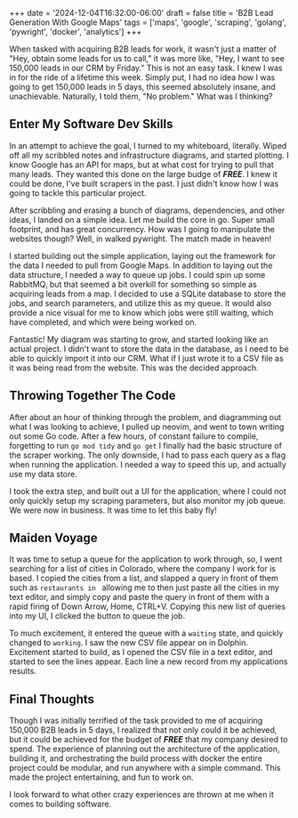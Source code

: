 +++
date = '2024-12-04T16:32:00-06:00'
draft = false
title = 'B2B Lead Generation With Google Maps'
tags = ['maps', 'google', 'scraping', 'golang', 'pywright', 'docker', 'analytics']
+++

When tasked with acquiring B2B leads for work, it wasn't just a matter of "Hey, obtain some leads for us to call," it was more like, "Hey, I want to see 150,000 leads in our CRM by Friday." This is not an easy task. I knew I was in for the ride of a lifetime this week. Simply put, I had no idea how I was going to get 150,000 leads in 5 days, this seemed absolutely insane, and unachievable. Naturally, I told them, "No problem." What was I thinking?

## Enter My Software Dev Skills

In an attempt to achieve the goal, I turned to my whiteboard, literally. Wiped off all my scribbled notes and infrastructure diagrams, and started plotting. I know Google has an API for maps, but at what cost for trying to pull that many leads. They wanted this done on the large budge of ***FREE***. I knew it could be done, I've built scrapers in the past. I just didn't know how I was going to tackle this particular project.

After scribbling and erasing a bunch of diagrams, dependencies, and other ideas, I landed on a simple idea. Let me build the core in go. Super small footprint, and has great concurrency. How was I going to manipulate the websites though? Well, in walked pywright. The match made in heaven!

I started building out the simple application, laying out the framework for the data I needed to pull from Google Maps. In addition to laying out the data structure, I needed a way to queue up jobs. I could spin up some RabbitMQ, but that seemed a bit overkill for something so simple as acquiring leads from a map. I decided to use a SQLite database to store the jobs, and search parameters, and utilize this as my queue. It would also provide a nice visual for me to know which jobs were still waiting, which have completed, and which were being worked on.

Fantastic! My diagram was starting to grow, and started looking like an actual project. I didn't want to store the data in the database, as I need to be able to quickly import it into our CRM. What if I just wrote it to a CSV file as it was being read from the website. This was the decided approach.

## Throwing Together The Code

After about an hour of thinking through the problem, and diagramming out what I was looking to achieve, I pulled up neovim, and went to town writing out some Go code. After a few hours, of constant failure to compile, forgetting to run `go mod tidy` and `go get` I finally had the basic structure of the scraper working. The only downside, I had to pass each query as a flag when running the application. I needed a way to speed this up, and actually use my data store.

I took the extra step, and built out a UI for the application, where I could not only quickly setup my scraping parameters, but also monitor my job queue. We were now in business. It was time to let this baby fly!

## Maiden Voyage

It was time to setup a queue for the application to work through, so, I went searching for a list of cities in Colorado, where the company I work for is based. I copied the cities from a list, and slapped a query in front of them such as `restaurants in ` allowing me to then just paste all the cities in my text editor, and simply copy and paste the query in front of them with a rapid firing of Down Arrow, Home, CTRL+V. Copying this new list of queries into my UI, I clicked the button to queue the job.

To much excitement, it entered the queue with a `waiting` state, and quickly changed to `working`. I saw the new CSV file appear on in Dolphin. Excitement started to build, as I opened the CSV file in a text editor, and started to see the lines appear. Each line a new record from my applications results.

## Final Thoughts

Though I was initially terrified of the task provided to me of acquiring 150,000 B2B leads in 5 days, I realized that not only could it be achieved, but it could be achieved for the budget of ***FREE*** that my company desired to spend. The experience of planning out the architecture of the application, building it, and orchestrating the build process with docker the entire project could be modular, and run anywhere with a simple command. This made the project entertaining, and fun to work on.

I look forward to what other crazy experiences are thrown at me when it comes to building software.